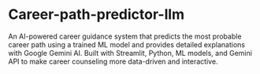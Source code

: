 # Career-path-predictor-llm
An AI-powered career guidance system that predicts the most probable career path using a trained ML model and provides detailed explanations with Google Gemini AI. Built with Streamlit, Python, ML models, and Gemini API to make career counseling more data-driven and interactive.
